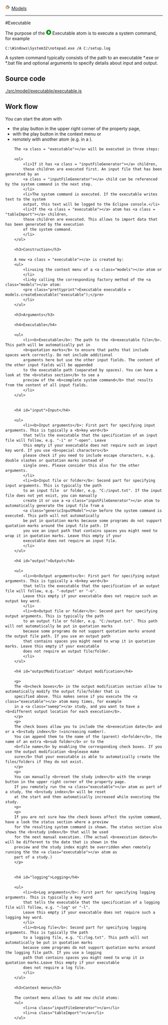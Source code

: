 ![](../../../../icons/models.png) [Models](../models.md)

----

#Executable
		
The purpose of the ![](../../../../icons/run.png) Executable atom is to execute a system command, for example

```
C:\Windows\System32\notepad.exe /A C:/setup.log 
```

A system command typically consists of the path to an executable \*.exe or \*.bat file and optional arguments to specify details about input and output. 
		
## Source code

[./src/model/executable/executable.js](../../../../src/model/executable/executable.js)
		
## Work flow	

You can start the <a class = "executable"></a> atom with 
		<ul>
			<li>the play button in the upper right corner of the property page,</li>
			<li>with the play button in the context menu or</li>
			<li>remotely with another atom (e.g. in a <a class="sweep"></a>).</li>
		</ul>
		
		The <a class = "executable"></a> will be executed in three steps: 
		
		<ol>
			<li>If it has <a class = "inputFileGenerator"></a> children, 
			those children are executed first. An input file that has been generated by an 
			<a class = "inputFileGenerator"></a> child can be referenced by the system command in the next step.  
			</li>
			<li>The system command is executed. If the executable writes text to the system
			output, this text will be logged to the Eclipse console.</li>
			<li>If the <a class = "executable"></a> atom has <a class = "tableImport"></a> children, 
			those children are executed. This allows to import data that has been generated by the execution 
			of the system command.   
			</li>
		</ol>
				
		<h3>Construction</h3>
		
		A new <a class = "executable"></a> is created by: 
		<ul>
			<li>using the context menu of a <a class="models"></a> atom or
			</li>
			<li>by calling the corresponding factory method of the <a class="models"></a> atom:	
			<pre class="prettyprint">Executable executable = models.createExecutable("executable");</pre>	     
			</li>
		</ul>
		
		<h3>Arguments</h3>
		
		<h4>Executable</h4>
		
		<ul>
			<li><b>Executable</b>: The path to the <b>executable file</b>. This path will be automatically put in 
			<b>quotation marks</b> to ensure that paths that include spaces work correctly. Do not include additional
			arguments here but use the other input fields. The content of the other input fields will be appended 
			to the executable path (separated by spaces). You can have a look at the <b>status section</b> to see a
			preview of the <b>complete system command</b> that results from the content of all input fields.  
			</li>			
		</ul>
			
		
		<h4 id="input">Input</h4>
		
		<ul>
			<li><b>Input arguments</b>: First part for specifying input arguments. This is typically a <b>key word</b>
			that tells the executable that the specification of an input file will follow, e.g. "-i" or "-open". Leave 
			this empty if your executable does not require such an input key word. If you use <b>special characters</b>
			please check if you need to include escape characters, e.g. double slashes or quotation marks instead of
			single ones. Please consider this also for the other arguments.
			</li>
			<li><b>Input file or folder</b>: Second part for specifying input arguments. This is typically the path
			to an input file  or folder, e.g. "C:/input.txt". If the input file does not yet exist, you can manually 
			create it or use a <a class="inputFileGenerator"></a> atom to automatically generate the input file from a 
			<a class="genericInputModel"></a> before the system command is executed. This path will not automatically
			be put in quotation marks because some programs do not support quotation marks around the input file path. If
			you use an input path that contains spaces you might need to wrap it in quotation marks. Leave this empty if your
			executable does not require an input file.   	     
			</li>
		</ul>
		
		<h4 id="output">Output</h4>
		
		<ul>
			<li><b>Output arguments</b>: First part for specifying output arguments. This is typically a <b>key word</b>
			that tells the executable that the specification of an output file will follow, e.g. "-output" or "-o". 
			Leave this empty if your executable does not require such an output key word.  
			</li>
			<li><b>Output file or folder</b>: Second part for specifying output arguments. This is typically the path
			to an output file or folder, e.g. "C:/output.txt". This path will not automatically be put in quotation marks 
			because some programs do not support quotation marks around the output file path. If you use an output path
			that contains spaces you might need to wrap it in quotation marks. Leave this empty if your executable 
			does not require an output file/folder.   	     
			</li>
		</ul>
		
		<h4 id="outputModification" >Output modification</h4>
		
		<p>
		The <b>check boxes</b> in the output modification section allow to automatically modify the output file/folder that is
		specified above. This makes sense if you execute the <a class="executable"></a> atom many times, for example
		in a <a class="sweep"></a> study, and you want to have a <b>different output location for each execution</b>.
		</p>
		<p>
		The check boxes allow you to include the <b>execution date</b> and or a <b>study index</b> (=increasing number). 
		You can append them to the name of the (parent) <b>folder</b>, the name of an extra <b>sub folder</b> or to the 
		<b>file name</b> by enabling the corresponding check boxes. If you use the output modification <b>please make
		sure</b> that your executable is able to automatically create the files/folders if they do not exist. 
		</p>
		<p>
		You can manually <b>reset the study index</b> with the orange button in the upper right corner of the property page. 
		If you remotely run the <a class="executable"></a> atom as part of a study, the <b>study index</b> will be reset
		at the start and then automatically increased while executing the study.       
		<p>
		<p>
		If you are not sure how the check boxes affect the system command, have a look the status section where a preview
		for the resulting system command is shown. The status section also shows the <b>study index</b> that will be used 
		for the next manual execution. (The actual <b>execution date</b> will be different to the date that is shown in the 
		preview and the study index might be overridden when remotely running the the <a class="executable"></a> atom as 
		part of a study.)  
		</p>
		
		
		<h4 id="logging">Logging</h4>
		
		<ul>
			<li><b>Log arguments</b>: First part for specifying logging arguments. This is typically a key word
			that tells the executable that the specification of a logging file will follow, e.g. "-log" or "-l". 
			Leave this empty if your executable does not require such a logging key word.  
			</li>
			<li><b>Log file</b>: Second part for specifying logging arguments. This is typically the path
			to a logging file, e.g. "C:/log.txt". This path will not automatically be put in quotation marks 
			because some programs do not support quotation marks around the logging file path. If you use a logging
			path that contains spaces you might need to wrap it in quotation marks.Leave this empty if your executable
			does not require a log file.   	     
			</li>
		</ul>
				
		<h3>Context menu</h3>
	
		The context menu allows to add new child atoms: 
		<ul>		
			<li><a class="inputFileGenerator"></a></li>
			<li><a class="tableImport"></a></li>		
		</ul>
		
	
</body>
